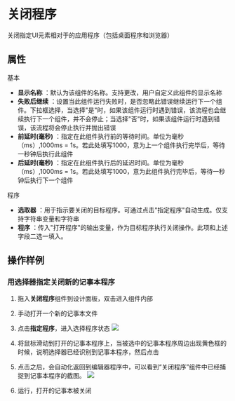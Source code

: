# 关闭程序

关闭指定UI元素相对于的应用程序（包括桌面程序和浏览器）

## 属性
基本
- **显示名称** ：默认为该组件的名称。支持更改，用户自定义此组件的显示名称
- **失败后继续** ：设置当此组件运行失败时，是否忽略此错误继续运行下一个组件。下拉框选择，当选择"是"时，如果该组件运行时遇到错误，该流程也会继续执行下一个组件，并不会停止；当选择"否"时，如果该组件运行时遇到错误，该流程将会停止执行并抛出错误
- **前延时(毫秒)** ：指定在此组件执行前的等待时间。单位为毫秒（ms）,1000ms = 1s。若此处填写1000，意为上一个组件执行完毕后，等待一秒钟后执行此组件
- **后延时(毫秒)** ：指定在此组件执行后的延迟时间。单位为毫秒（ms）,1000ms = 1s。若此处填写1000，意为此组件执行完毕后，等待一秒钟后执行下一个组件

程序
- **选取器** ：用于指示要关闭的目标程序。可通过点击&quot;指定程序&quot;自动生成。仅支持字符串变量和字符串
- **程序** ：传入&quot;打开程序&quot;的输出变量，作为目标程序执行关闭操作。此项和上述字段二选一填入。

## 操作样例
### 用选择器指定关闭新的记事本程序
1. 拖入**关闭程序**组件到设计面板，双击进入组件内部
2. 手动打开一个新的记事本文件
3. 点击**指定程序**，进入选择程序状态
![](https://docimages.blob.core.chinacloudapi.cn/images/Activities/closeApp-1.png)

4. 将鼠标滑动到打开的记事本程序上，当被选中的记事本程序周边出现黄色框的时候，说明选择器已经识别到记事本程序，然后点击
5. 点击之后，会自动化返回到编辑器程序中，可以看到“关闭程序”组件中已经捕捉到记事本程序的截图。
![](https://docimages.blob.core.chinacloudapi.cn/images/Activities/closeApp-2.png)

6. 运行，打开的记事本被关闭
